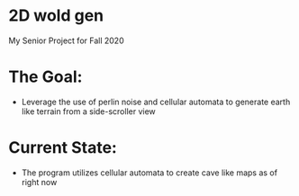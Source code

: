 # 2D wold gen
 My Senior Project for Fall 2020
# The Goal:
- Leverage the use of perlin noise and cellular automata to generate earth like terrain from a side-scroller view
# Current State:
- The program utilizes cellular automata to create cave like maps as of right now
